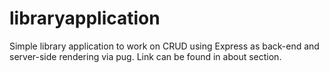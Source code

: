 # libraryapplication

Simple library application to work on CRUD using Express as back-end and server-side rendering via pug. Link can be found in about section.
